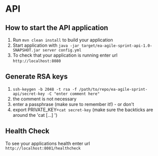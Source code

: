 # API

How to start the API application
---

1. Run `mvn clean install` to build your application
1. Start application with `java -jar target/ea-agile-sprint-api-1.0-SNAPSHOT.jar server config.yml`
1. To check that your application is running enter url `http://localhost:8080`

## Generate RSA keys

1. `ssh-keygen -b 2048 -t rsa -f /path/to/repo/ea-agile-sprint-api/secret-key -C "enter comment here"`
1. the comment is not necessary
2. enter a passphrase (make sure to remember it!) - or don't
3. export PRIVATE_KEY=`cat secret-key` (make sure the backticks are around the 'cat [...] ')

Health Check
---

To see your applications health enter url `http://localhost:8081/healthcheck`
